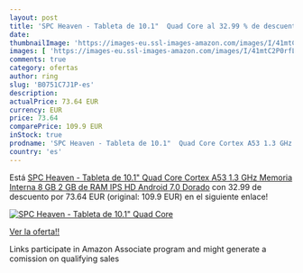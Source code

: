 ```yaml
---
layout: post
title: 'SPC Heaven - Tableta de 10.1"  Quad Core al 32.99 % de descuento'
date: 
thumbnailImage: 'https://images-eu.ssl-images-amazon.com/images/I/41mtC2P0rfL._SL200_.jpg'
images: [ 'https://images-eu.ssl-images-amazon.com/images/I/41mtC2P0rfL._SL200_.jpg' ]
comments: true
category: ofertas
author: ring
slug: 'B0751C7J1P-es'
description:
actualPrice: 73.64 EUR
currency: EUR
price: 73.64
comparePrice: 109.9 EUR
inStock: true
prodname: 'SPC Heaven - Tableta de 10.1"  Quad Core Cortex A53 1.3 GHz  Memoria Interna 8 GB  2 GB de RAM  IPS HD  Android 7.0  Dorado'
country: 'es'
---
```


Está [SPC Heaven - Tableta de 10.1"  Quad Core Cortex A53 1.3 GHz  Memoria Interna 8 GB  2 GB de RAM  IPS HD  Android 7.0  Dorado](https://www.amazon.es/dp/B0751C7J1P/?tag=tolees-21) con 32.99 de descuento por 73.64 EUR (original: 109.9 EUR) en el siguiente enlace!

[![SPC Heaven - Tableta de 10.1"  Quad Core](https://images-eu.ssl-images-amazon.com/images/I/41mtC2P0rfL._SL200_.jpg)](https://www.amazon.es/dp/B0751C7J1P/?tag=tolees-21)

[Ver la oferta!!](https://www.amazon.es/dp/B0751C7J1P/?tag=tolees-21)

Links participate in Amazon Associate program and might generate a comission on qualifying sales


